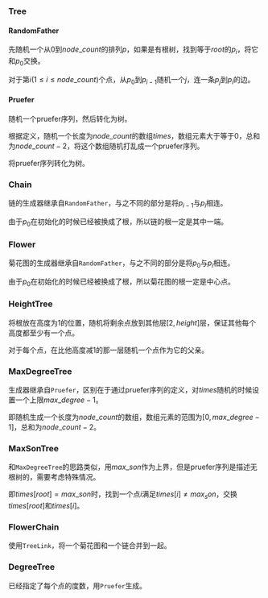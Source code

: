 ### Tree

#### RandomFather

先随机一个从$0$到$node\_count$的排列$p$，如果是有根树，找到等于$root$的$p_i$，将它和$p_0$交换。

对于第$i(1\le i\le node\_count)$个点，从$p_0$到$p_{i-1}$随机一个$j$，连一条$p_j$到$p_i$的边。

#### Pruefer

随机一个pruefer序列，然后转化为树。

根据定义，随机一个长度为$node\_count$的数组$times$，数组元素大于等于$0$，总和为$node\_count - 2$，将这个数组随机打乱成一个pruefer序列。

将pruefer序列转化为树。

### Chain

链的生成器继承自`RandomFather`，与之不同的部分是将$p_{i-1}$与$p_i$相连。

由于$p_0$在初始化的时候已经被换成了根，所以链的根一定是其中一端。

### Flower

菊花图的生成器继承自`RandomFather`，与之不同的部分是将$p_0$与$p_i$相连。

由于$p_0$在初始化的时候已经被换成了根，所以菊花图的根一定是中心点。

### HeightTree

将根放在高度为$1$的位置，随机将剩余点放到其他层$[2,height]$层，保证其他每个高度都至少有一个点。

对于每个点，在比他高度减$1$的那一层随机一个点作为它的父亲。

### MaxDegreeTree

生成器继承自`Pruefer`，区别在于通过pruefer序列的定义，对$times$随机的时候设置一个上限$max\_degree - 1$。

即随机生成一个长度为$node\_count$的数组，数组元素的范围为$[0, max\_degree - 1]$，总和为$node\_count - 2$。

### MaxSonTree

和`MaxDegreeTree`的思路类似，用$max\_son$作为上界，但是pruefer序列是描述无根树的，需要考虑特殊情况。

即$times[root] = max\_son$时，找到一个点$i$满足$times[i]\neq max_son$，交换$times[root]$和$times[i]$。

### FlowerChain

使用`TreeLink`，将一个菊花图和一个链合并到一起。

### DegreeTree

已经指定了每个点的度数，用`Pruefer`生成。